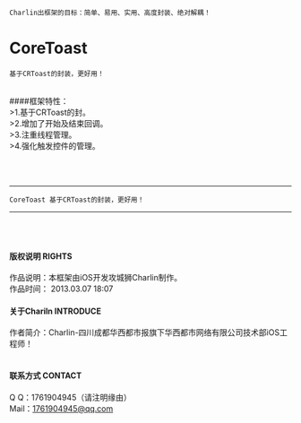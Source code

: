 
    Charlin出框架的目标：简单、易用、实用、高度封装、绝对解耦！

# CoreToast
    基于CRToast的封装，更好用！
<br />
####框架特性：<br />
>1.基于CRToast的封。<br />
>2.增加了开始及结束回调。<br />
>3.注重线程管理。<br />
>4.强化触发控件的管理。<br />




<br /><br />


-----
    CoreToast 基于CRToast的封装，更好用！
-----

<br /><br />

#### 版权说明 RIGHTS <br />
作品说明：本框架由iOS开发攻城狮Charlin制作。<br />
作品时间： 2013.03.07 18:07<br />


#### 关于Chariln INTRODUCE <br />
作者简介：Charlin-四川成都华西都市报旗下华西都市网络有限公司技术部iOS工程师！<br /><br />


#### 联系方式 CONTACT <br />
Q    Q：1761904945（请注明缘由）<br />
Mail：1761904945@qq.com<br />
